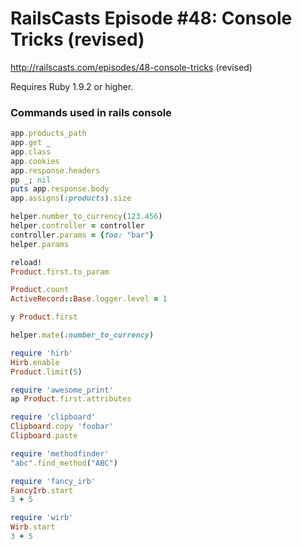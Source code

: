# RailsCasts Episode #48: Console Tricks (revised)

http://railscasts.com/episodes/48-console-tricks (revised)

Requires Ruby 1.9.2 or higher.


### Commands used in rails console

```ruby
app.products_path
app.get _
app.class
app.cookies
app.response.headers
pp _; nil
puts app.response.body
app.assigns(:products).size

helper.number_to_currency(123.456)
helper.controller = controller
controller.params = {foo: "bar"}
helper.params

reload!
Product.first.to_param

Product.count
ActiveRecord::Base.logger.level = 1

y Product.first

helper.mate(:number_to_currency)

require 'hirb'
Hirb.enable
Product.limit(5)

require 'awesome_print'
ap Product.first.attributes

require 'clipboard'
Clipboard.copy 'foobar'
Clipboard.paste

require 'methodfinder'
"abc".find_method("ABC")

require 'fancy_irb'
FancyIrb.start
3 + 5

require 'wirb'
Wirb.start
3 + 5
```
